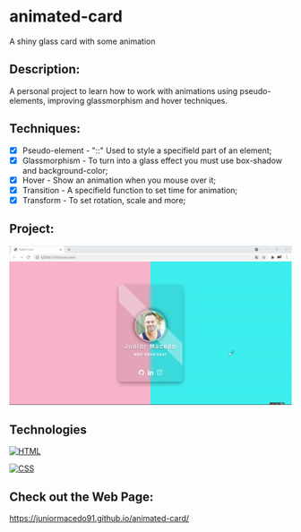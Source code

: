 # animated-card
A shiny glass card with some animation

## Description:
A personal project to learn how to work with animations using pseudo-elements, improving glassmorphism and hover techniques.

## Techniques:

 - [x] Pseudo-element - "::" Used to style a specifield part of an element;
 - [x] Glassmorphism - To turn into a glass effect you must use box-shadow and background-color;
 - [x] Hover - Show an animation when you mouse over it;
 - [x] Transition - A specifield function to set time for animation;
 - [x] Transform - To set rotation, scale and more;

## Project:

<p align="center">
  <img src="animated-card.gif" width="700px">
</p>

## Technologies

[![HTML](https://img.shields.io/badge/HTML-red?style=for-the-badge&logo=HTML5&labelColor=black)](https://github.com/JuniorMacedo91)

[![CSS](https://img.shields.io/badge/CSS3-blue?style=for-the-badge&logo=CSS3&labelColor=black)](https://github.com/JuniorMacedo91)

## Check out the Web Page:
https://juniormacedo91.github.io/animated-card/

